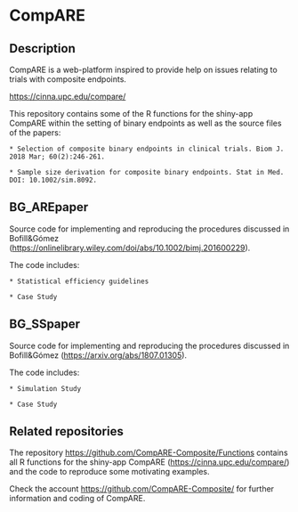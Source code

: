 # CompARE  

## Description

CompARE is a web-platform inspired to provide help on issues relating to trials with composite endpoints.

https://cinna.upc.edu/compare/

This repository contains some of the R functions for the shiny-app CompARE within the setting of binary endpoints as well as the source files of the papers:

	* Selection of composite binary endpoints in clinical trials. Biom J. 2018 Mar; 60(2):246-261. 
	
	* Sample size derivation for composite binary endpoints. Stat in Med. DOI: 10.1002/sim.8092.

## BG_AREpaper
Source  code  for implementing and reproducing  the procedures discussed in Bofill&Gómez 
(https://onlinelibrary.wiley.com/doi/abs/10.1002/bimj.201600229).

The code includes:

	* Statistical efficiency guidelines

	* Case Study
	

## BG_SSpaper
Source  code  for implementing and reproducing  the procedures discussed in Bofill&Gómez (https://arxiv.org/abs/1807.01305).

The code includes:

	* Simulation Study
	
	* Case Study
	
## Related repositories

The repository https://github.com/CompARE-Composite/Functions contains  all R functions for the shiny-app CompARE (https://cinna.upc.edu/compare/) and the code to reproduce some motivating examples. 

Check the account 
https://github.com/CompARE-Composite/
for further information and coding of CompARE.
	

